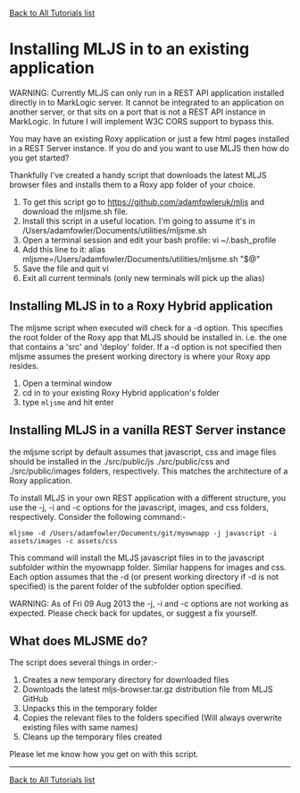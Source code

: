[Back to All Tutorials list](tutorial-all.html)
# Installing MLJS in to an existing application

WARNING: Currently MLJS can only run in a REST API application installed directly in to MarkLogic server. 
It cannot be integrated to an application on another server, or that sits on a port that is not a REST API
instance in MarkLogic. In future I will implement W3C CORS support to bypass this.

You may have an existing Roxy application or just a few html pages installed in a REST Server instance. If
you do and you want to use MLJS then how do you get started?

Thankfully I've created a handy script that downloads the latest MLJS browser files and installs them to 
a Roxy app folder of your choice. 

1. To get this script go to https://github.com/adamfowleruk/mljs and download the mljsme.sh file.
2. Install this script in a useful location. I'm going to assume it's in /Users/adamfowler/Documents/utilities/mljsme.sh
3. Open a terminal session and edit your bash profile: vi ~/.bash_profile
4. Add this line to it: alias mljsme=/Users/adamfowler/Documents/utilities/mljsme.sh "$@"
5. Save the file and quit vi
6. Exit all current terminals (only new terminals will pick up the alias)

## Installing MLJS in to a Roxy Hybrid application

The mljsme script when executed will check for a -d option. This specifies the root folder of the Roxy app that
MLJS should be installed in. i.e. the one that contains a 'src' and 'deploy' folder. If a -d option is not 
specified then mljsme assumes the present working directory is where your Roxy app resides.

1. Open a terminal window
2. cd in to your existing Roxy Hybrid application's folder
3. type ```mljsme``` and hit enter

## Installing MLJS in a vanilla REST Server instance

the mljsme script by default assumes that javascript, css and image files should be installed in the
./src/public/js ./src/public/css and ./src/public/images folders, respectively. This matches the
architecture of a Roxy application.

To install MLJS in your own REST application with a different structure, you use the -j, -i and -c
options for the javascript, images, and css folders, respectively. Consider the following command:-

``mljsme -d /Users/adamfowler/Documents/git/myownapp -j javascript -i assets/images -c assets/css``

This command will install the MLJS javascript files in to the javascript subfolder within the myownapp
folder. Similar happens for images and css. Each option assumes that the -d (or present working directory
if -d is not specified) is the parent folder of the subfolder option specified.

WARNING: As of Fri 09 Aug 2013 the -j, -i and -c options are not working as expected. Please check back for
updates, or suggest a fix yourself.

## What does MLJSME do?

The script does several things in order:-

1. Creates a new temporary directory for downloaded files
2. Downloads the latest mljs-browser.tar.gz distribution file from MLJS GitHub
3. Unpacks this in the temporary folder
4. Copies the relevant files to the folders specified (Will always overwrite existing files with same names)
5. Cleans up the temporary files created

Please let me know how you get on with this script.

- - - -

[Back to All Tutorials list](tutorial-all.html)